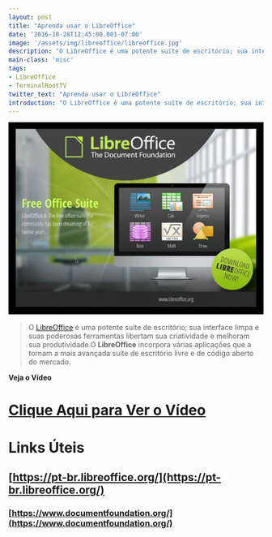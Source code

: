 ```yaml
---
layout: post
title: "Aprenda usar o LibreOffice"
date: '2016-10-28T12:45:00.001-07:00'
image: '/assets/img/libreoffice/libreoffice.jpg'
description: "O LibreOffice é uma potente suíte de escritório; sua interface limpa e suas poderosas ferramentas libertam sua criatividade e melhoram sua produtividade."
main-class: 'misc'
tags:
- LibreOffice
- TerminalRootTV
twitter_text: "Aprenda usar o LibreOffice"
introduction: "O LibreOffice é uma potente suíte de escritório; sua interface limpa e suas poderosas ferramentas libertam sua criatividade e melhoram sua produtividade."
---
```


![LibreOffice](/assets/img/libreoffice/libreoffice.jpg)

> O [LibreOffice](https://pt-br.libreoffice.org/) é uma potente suíte de escritório; sua interface limpa e suas poderosas ferramentas libertam sua criatividade e melhoram sua produtividade.O __LibreOffice__ incorpora várias aplicações que a tornam a mais avançada suíte de escritório livre e de código aberto do mercado.

__Veja o Vídeo__


# [Clique Aqui para Ver o Vídeo](https://www.youtube.com/watch?v=pAMtbwGySI0)


# Links Úteis

## [https://pt-br.libreoffice.org/](https://pt-br.libreoffice.org/)

### [https://www.documentfoundation.org/](https://www.documentfoundation.org/)

<script async src="https://pagead2.googlesyndication.com/pagead/js/adsbygoogle.js"></script>

<!-- Informat -->
<ins class="adsbygoogle"
 style="display:block"
 data-ad-client="ca-pub-2838251107855362"
 data-ad-slot="2327980059"
 data-ad-format="auto"
 data-full-width-responsive="true"></ins>

<script>
(adsbygoogle = window.adsbygoogle || []).push({});
</script>

